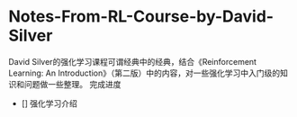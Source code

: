 # Notes-From-RL-Course-by-David-Silver
David Silver的强化学习课程可谓经典中的经典，结合《Reinforcement Learning: An Introduction》（第二版）中的内容，对一些强化学习中入门级的知识和问题做一些整理。
完成进度
- [] 强化学习介绍
